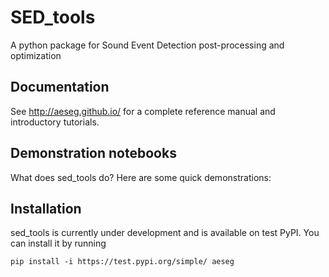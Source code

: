 SED_tools
=======
A python package for Sound Event Detection post-processing and optimization

Documentation
-------------
See http://aeseg.github.io/ for a complete reference manual and introductory tutorials.


Demonstration notebooks
-----------------------
What does sed_tools do?  Here are some quick demonstrations:


Installation
------------

sed_tools is currently under development and is available on test PyPI. You can install it by running

```
pip install -i https://test.pypi.org/simple/ aeseg
```
